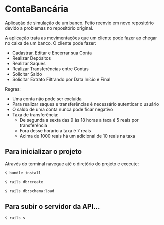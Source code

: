 # ContaBancária

Aplicação de simulação de um banco. 
Feito reenvio em novo repositório devido a problemas no repositório original.



A aplicação trata as movimentações que um cliente pode fazer ao chegar no caixa de um banco.
O cliente pode fazer:
- Cadastrar, Editar e Encerrar sua Conta
- Realizar Depósitos
- Realizar Saques
- Realizar Transferências entre Contas
- Solicitar Saldo
- Solicitar Extrato Filtrando por Data Início e Final

Regras:
- Uma conta não pode ser excluída
- Para realizar saques e transferências é necessário autenticar o usuário
- O saldo de uma conta nunca pode ficar negativo
- Taxa de transferência:
    * De segunda a sexta das 9 às 18 horas a taxa é 5 reais por transferência
    * Fora desse horário a taxa é 7 reais
    * Acima de 1000 reais há um adicional de 10 reais na taxa

## Para inicializar o projeto

Através do terminal navegue até o diretório do projeto e execute: 

```bash
$ bundle install
```
```bash
$ rails db:create
```
```bash
$ rails db:schema:load
```

## Para subir o servidor da API...
```bash
$ rails s
```